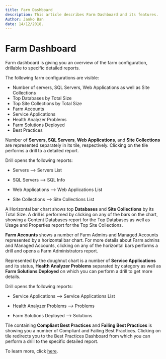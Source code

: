 ```yaml
---
title: Farm Dashboard
description: This article describes Farm Dashboard and its features.
Author: Janko Ban
date: 14/12/2018.
---
```


# Farm Dashboard

Farm dashboard is giving you an overview of the farm configuration, drillable to specific detailed reports.

The following farm configurations are visible:

* Number of servers, SQL Servers, Web Applications as well as Site Collections
* Top Databases by Total Size
* Top Site Collections by Total Size
* Farm Accounts
* Service Applications
* Health Analyzer Problems
* Farm Solutions Deployed
* Best Practices

Number of __Servers, SQL Servers__, __Web Applications__, and __Site Collections__ are represented separately in its tile, respectively. Clicking on the tile performs a drill to a detailed report.

Drill opens the following reports:

* Servers          --> Servers List

* SQL Servers      --> SQL Info

* Web Applications --> Web Applications List

* Site Collections --> Site Collections List

A Horizontal bar chart shows top __Databases__ and __Site Collections__ by its Total Size. A drill is performed by clicking on any of the bars on the chart, showing a Content Databases report for the Top Databases as well as Usage and Properties report for the Top Site Collections.

__Farm Accounts__ shows a number of Farm Admins and Managed Accounts represented by a horizontal bar chart. For more details about Farm admins and Managed Accounts, clicking on any of the horizontal bars performs a drill and opens a Farm Administrators report.

Represented by the doughnut chart is a number of __Service Applications__ and its status, __Health Analyzer Problems__ separated by category as well as __Farm Solutions Deployed__ on which you can perform a drill to get more details.

Drill opens the following reports:

* Service Applications     --> Service Applications List

* Health Analyzer Problems --> Problems

* Farm Solutions Deployed  --> Solutions

 Tile containing __Compliant Best Practices__ and __Failing Best Practices__ is showing you a number of Compliant and Failing Best Practices. Clicking on tile redirects you to the Best Practices Dashboard from which you can perform a drill to the specific detailed report.

 To learn more, click [here](../../../explore-reports-and-create-documentation/farm-explorer.md).